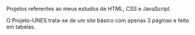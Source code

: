 Projetos referentes ao meus estudos de HTML, CSS e JavaScript.

O Projeto-UNES trata-se de um site básico com apenas 3 páginas e feito em tabelas.



